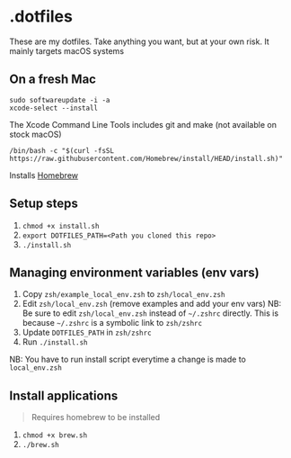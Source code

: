 # .dotfiles
These are my dotfiles. Take anything you want, but at your own risk. It mainly targets macOS systems 

## On a fresh Mac
```
sudo softwareupdate -i -a
xcode-select --install
```
The Xcode Command Line Tools includes git and make (not available on stock macOS)

```
/bin/bash -c "$(curl -fsSL https://raw.githubusercontent.com/Homebrew/install/HEAD/install.sh)"
```
Installs [Homebrew](https://docs.brew.sh/Installation)

## Setup steps
1. `chmod +x install.sh`
1. `export DOTFILES_PATH=<Path you cloned this repo>`
1. `./install.sh`

## Managing environment variables (env vars)
1. Copy `zsh/example_local_env.zsh` to `zsh/local_env.zsh`
1. Edit `zsh/local_env.zsh` (remove examples and add your env vars)
NB: Be sure to edit `zsh/local_env.zsh` instead of `~/.zshrc` directly. This is because `~/.zshrc` is a symbolic link to `zsh/zshrc`
1. Update `DOTFILES_PATH` in `zsh/zshrc`
1. Run `./install.sh`

NB: You have to run install script everytime a change is made to `local_env.zsh`

## Install applications

> Requires homebrew to be installed

1. `chmod +x brew.sh`
1. `./brew.sh`

